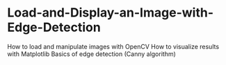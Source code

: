 # Load-and-Display-an-Image-with-Edge-Detection
How to load and manipulate images with OpenCV  How to visualize results with Matplotlib  Basics of edge detection (Canny algorithm)
